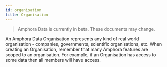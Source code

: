```yaml
---
id: organisation
title: Organisation
---
```


> Amphora Data is currently in beta. These documents may change.

An Amphora Data Organisation represents any kind of real world organisation - companies, governments, scientific organisations, etc. When creating an Organisation, remember that many Amphora features are scoped to an organisation. For example, if an Organisation has access to some data then all members will have access. 
